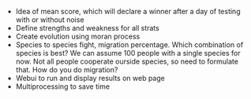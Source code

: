 * Idea of mean score, which will declare a winner after a day of testing with or without noise
* Define strengths and weakness for all strats
* Create evolution using moran process
* Species to species fight, migration percentage. Which combination of species is best? We can assume 100 people with a single species for now. Not all people cooperate ourside species, so need to formulate that. How do you do migration?
* Webui to run and display results on web page
* Multiprocessing to save time
